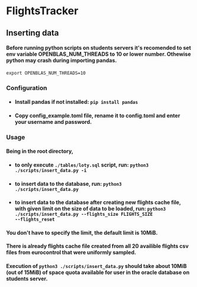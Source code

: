 # FlightsTracker

## Inserting data
#### Before running python scripts on students servers it's recomended to set env variable OPENBLAS_NUM_THREADS to 10 or lower number. Othewise python may crash during importing pandas.
<code>export OPENBLAS_NUM_THREADS=10</code>
### Configuration
- #### Install pandas if not installed: <code>pip install pandas</code>
- #### Copy config_example.toml file, rename it to config.toml and enter your username and password.
### Usage
#### Being in the root directory,
- #### to only execute <code>./tables/loty.sql</code> script, run: <code>python3 ./scripts/insert_data.py -i</code>
- #### to insert data to the database, run: <code>python3 ./scripts/insert_data.py</code>
- #### to insert data to the database after creating new flights cache file, with given limit on the size of data to be loaded, run: <code>python3 ./scripts/insert_data.py --flights_size FLIGHTS_SIZE --flights_reset</code> 
#### You don't have to specify the limit, the default limit is 10MiB.
#### There is already flights cache file created from all 20 availible flights csv files from eurocontrol that were uniformly sampled.
#### Execution of <code>python3 ./scripts/insert_data.py</code> should take about 10MiB (out of 15MiB) of space quota available for user in the oracle database on students server.